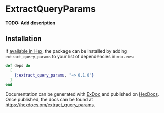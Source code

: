 # ExtractQueryParams

**TODO: Add description**

## Installation

If [available in Hex](https://hex.pm/docs/publish), the package can be installed
by adding `extract_query_params` to your list of dependencies in `mix.exs`:

```elixir
def deps do
  [
    {:extract_query_params, "~> 0.1.0"}
  ]
end
```

Documentation can be generated with [ExDoc](https://github.com/elixir-lang/ex_doc)
and published on [HexDocs](https://hexdocs.pm). Once published, the docs can
be found at <https://hexdocs.pm/extract_query_params>.


